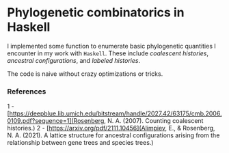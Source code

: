 # Phylogenetic combinatorics in Haskell

I implemented some function to enumerate basic phylogenetic quantities I encounter in my work with `Haskell`. 
These include _coalescent histories_, _ancestral configurations_, and _labeled histories_.

The code is naive without crazy optimizations or tricks.

### References

1 - [https://deepblue.lib.umich.edu/bitstream/handle/2027.42/63175/cmb.2006.0109.pdf?sequence=1](Rosenberg, N. A. (2007). Counting coalescent histories.)
2 - [https://arxiv.org/pdf/2111.10456](Alimpiev, E., & Rosenberg, N. A. (2021). A lattice structure for ancestral configurations arising from the relationship between gene trees and species trees.)
